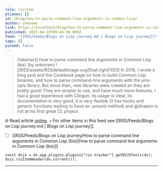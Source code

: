 ```yaml
---
role: rssitem
aliases: []
id: /blog/how-to-parse-command-line-arguments-in-common-lisp/
author: unknown
link: https://localhost/blog/how-to-parse-command-line-arguments-in-common-lisp/
published: 2023-04-19T09:44:56.000Z
feed: "[[RSS/Feeds/Blogs on Lisp journey.md | Blogs on Lisp journey]]"
tags: []
pinned: false
---
```


> [!abstract] How to parse command line arguments in Common Lisp (bis) (by unknown)
> ![[RSS/assets/RSSdefaultImage.svg|float:right|100]] In 2018, I wrote a blog post and the Cookbook page on how to build Common Lisp binaries, and how to parse command-line arguments with the unix-opts library. But since then, new libraries were created an they are pretty good! They are simpler to use, and have much more features. I had a good experience with Clingon: its usage is clear, its documentation is very good, it is very flexible (it has hooks and generic functions waiting to have an :around method) and @dnaeon is not at his first great CL project.

🌐 Read article [online](https://localhost/blog/how-to-parse-command-line-arguments-in-common-lisp/). ⤴ For other items in this feed see [[RSS/Feeds/Blogs on Lisp journey.md | Blogs on Lisp journey]].

- [ ] [[RSS/Feeds/Blogs on Lisp journey/How to parse command line arguments in Common Lisp (bis)|How to parse command line arguments in Common Lisp (bis)]]

~~~dataviewjs
const dvjs = dv.app.plugins.plugins["rss-tracker"].getDVJSTools(dv);
dvjs.rssItemHeader(dv.current());
~~~

- - -


